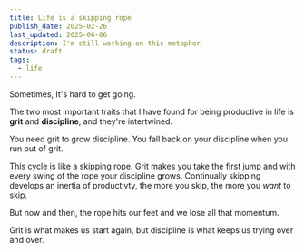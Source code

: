 ```yaml
---
title: Life is a skipping rope
publish_date: 2025-02-26
last_updated: 2025-06-06
description: I'm still working on this metaphor
status: draft
tags:
  - life
---
```


Sometimes, It's hard to get going. 

The two most important traits that I have found for being productive in life is **grit** and **discipline**, and they're intertwined.

You need grit to grow discipline. You fall back on your discipline when you run out of grit. 

This cycle is like a skipping rope. Grit makes you take the first jump and with every swing of the rope your discipline grows. Continually skipping develops an inertia of productivty, the more you skip, the more you _want_ to skip.

But now and then, the rope hits our feet and we lose all that momentum. 

Grit is what makes us start again, but discipline is what keeps us trying over and over.